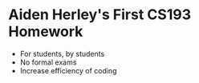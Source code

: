# Aiden Herley's First CS193 Homework
- For students, by students
- No formal exams
- Increase efficiency of coding
